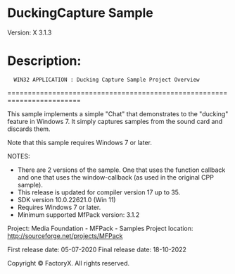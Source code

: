 # DuckingCapture Sample
Version: X 3.1.3

Description:
  ========================================================================
      WIN32 APPLICATION : Ducking Capture Sample Project Overview
  ========================================================================

  This sample implements a simple "Chat" that demonstrates to the "ducking" 
  feature in Windows 7. It simply captures samples from the sound card and 
  discards them.

  Note that this sample requires Windows 7 or later. 

NOTES: 
 - There are 2 versions of the sample. One that uses the function callback and 
   one that uses the window-callback (as used in the original CPP sample).
 - This release is updated for compiler version 17 up to 35.
 - SDK version 10.0.22621.0 (Win 11)
 - Requires Windows 7 or later.
 - Minimum supported MfPack version: 3.1.2

Project: Media Foundation - MFPack - Samples
Project location: http://sourceforge.net/projects/MFPack

First release date: 05-07-2020
Final release date: 18-10-2022

Copyright © FactoryX. All rights reserved.
